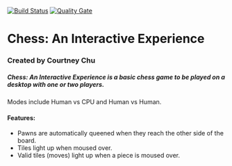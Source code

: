 [![Build Status](https://travis-ci.org/cpe305Spring17/spring2017-project-cchu1008.svg?branch=master)](https://travis-ci.org/cpe305Spring17/spring2017-project-cchu1008) [![Quality Gate](https://sonarqube.com/api/badges/gate?key=cchu1008.Chess)](https://sonarqube.com/dashboard/index/cchu1008.Chess)

# Chess: An Interactive Experience

### Created by Courtney Chu

##### Chess: An Interactive Experience is a basic chess game to be played on a desktop with one or two players.

Modes include Human vs CPU and Human vs Human.

#### Features:
* Pawns are automatically queened when they reach the other side of the board.
* Tiles light up when moused over.
* Valid tiles (moves) light up when a piece is moused over.
